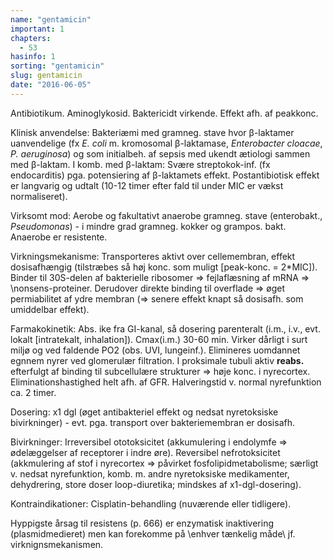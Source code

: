 ```yaml
---
name: "gentamicin"
important: 1
chapters:  
  - 53
hasinfo: 1
sorting: "gentamicin"
slug: gentamicin
date: "2016-06-05"
---
```


Antibiotikum. Aminoglykosid. Baktericidt virkende. Effekt afh. af peakkonc.

Klinisk anvendelse: Bakteriæmi med gramneg. stave hvor β-laktamer uanvendelige (fx <em>E. coli</em> m. kromosomal β-laktamase, <em>Enterobacter cloacae</em>, <em>P. aeruginosa</em>) og som initialbeh. af sepsis med ukendt ætiologi sammen med β-laktam. I komb. med β-laktam: Svære streptokok-inf. (fx endocarditis) pga. potensiering af β-laktamets effekt. Postantibiotisk effekt er langvarig og udtalt (10-12 timer efter fald til under MIC er vækst normaliseret).

Virksomt mod: Aerobe og fakultativt anaerobe gramneg. stave (enterobakt., <em>Pseudomonas</em>) - i mindre grad gramneg. kokker og grampos. bakt. Anaerobe er resistente.

Virkningsmekanisme: Transporteres aktivt over cellemembran, effekt dosisafhængig (tilstræbes så høj konc. som muligt [peak-konc. = 2*MIC]). Binder til 30S-delen af bakterielle ribosomer => fejlaflæsning af mRNA => \nonsens-proteiner\. Derudover direkte binding til overflade => øget permiabilitet af ydre membran (=> senere effekt knapt så dosisafh. som umiddelbar effekt).

Farmakokinetik: Abs. ike fra GI-kanal, så dosering parenteralt (i.m., i.v., evt. lokalt [intratekalt, inhalation]). Cmax(i.m.) 30-60 min. Virker dårligt i surt miljø og ved faldende PO2 (obs. UVI, lungeinf.). Elimineres uomdannet egnnem nyrer ved glomerulær filtration. I proksimale tubuli aktiv <b>reabs.</b> efterfulgt af binding til subcellulære strukturer => høje konc. i nyrecortex. Eliminationshastighed helt afh. af GFR. Halveringstid v. normal nyrefunktion ca. 2 timer.

Dosering: x1 dgl (øget antibakteriel effekt og nedsat nyretoksiske bivirkninger) - evt. pga. transport over bakteriemembran er dosisafh. 

Bivirkninger: Irreversibel ototoksicitet (akkumulering i endolymfe => ødelæggelser af receptorer i indre øre). Reversibel nefrotoksicitet (akkmulering af stof i nyrecortex => påvirket fosfolipidmetabolisme; særligt v. nedsat nyrefunktion, komb. m. andre nyretoksiske medikamenter, dehydrering, store doser loop-diuretika; mindskes af x1-dgl-dosering).

Kontraindikationer: Cisplatin-behandling (nuværende eller tidligere).

Hyppigste årsag til resistens (p. 666) er enzymatisk inaktivering (plasmidmedieret) men kan forekomme på \enhver tænkelig måde\ jf. virknignsmekanismen.
